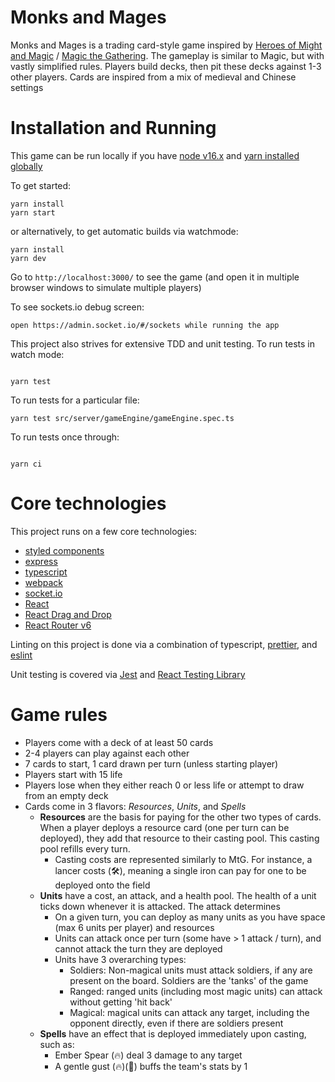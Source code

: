 # Monks and Mages

Monks and Mages is a trading card-style game inspired by [Heroes of Might and Magic](https://en.wikipedia.org/wiki/Heroes_of_Might_and_Magic) / [Magic the Gathering](https://en.wikipedia.org/wiki/Magic:_The_Gathering). The gameplay is similar to Magic, but with vastly simplified rules. Players build decks, then pit these decks against 1-3 other players. Cards are inspired from a mix of medieval and Chinese settings

# Installation and Running

This game can be run locally if you have [node v16.x](https://nodejs.org/en/download/) and [yarn installed globally](https://yarnpkg.com/getting-started/install)

To get started:

```
yarn install
yarn start
```

or alternatively, to get automatic builds via watchmode:

```
yarn install
yarn dev
```

Go to `http://localhost:3000/` to see the game (and open it in multiple browser windows to simulate multiple players)

To see sockets.io debug screen:

```
open https://admin.socket.io/#/sockets while running the app
```

This project also strives for extensive TDD and unit testing. To run tests in watch mode:

```

yarn test

```

To run tests for a particular file:

```
yarn test src/server/gameEngine/gameEngine.spec.ts
```

To run tests once through:

```

yarn ci

```

# Core technologies

This project runs on a few core technologies:

-   [styled components](https://styled-components.com/)
-   [express](https://expressjs.com/)
-   [typescript](https://www.typescriptlang.org/)
-   [webpack](https://webpack.js.org/)
-   [socket.io](https://socket.io/)
-   [React](https://reactjs.org/)
-   [React Drag and Drop](https://react-dnd.github.io/react-dnd/about)
-   [React Router v6](https://reactrouter.com)

Linting on this project is done via a combination of typescript, [prettier](https://prettier.io/), and [eslint](https://eslint.org/)

Unit testing is covered via [Jest](https://jestjs.io/) and [React Testing Library](https://testing-library.com/docs/react-testing-library/intro/)

# Game rules

-   Players come with a deck of at least 50 cards
-   2-4 players can play against each other
-   7 cards to start, 1 card drawn per turn (unless starting player)
-   Players start with 15 life
-   Players lose when they either reach 0 or less life or attempt to draw from an empty deck
-   Cards come in 3 flavors: _Resources_, _Units_, and _Spells_
    -   **Resources** are the basis for paying for the other two types of cards. When a player deploys a resource card (one per turn can be deployed), they add that resource to their casting pool. This casting pool refills every turn.
        -   Casting costs are represented similarly to MtG. For instance, a lancer costs (🛠️), meaning a single iron can pay for one to be deployed onto the field
    -   **Units** have a cost, an attack, and a health pool. The health of a unit ticks down whenever it is attacked. The attack determines
        -   On a given turn, you can deploy as many units as you have space (max 6 units per player) and resources
        -   Units can attack once per turn (some have > 1 attack / turn), and cannot attack the turn they are deployed
        -   Units have 3 overarching types:
            -   Soldiers: Non-magical units must attack soldiers, if any are present on the board. Soldiers are the 'tanks' of the game
            -   Ranged: ranged units (including most magic units) can attack without getting 'hit back'
            -   Magical: magical units can attack any target, including the opponent directly, even if there are soldiers present
    -   **Spells** have an effect that is deployed immediately upon casting, such as:
        -   Ember Spear (🔥) deal 3 damage to any target
        -   A gentle gust (🔥)(🌊) buffs the team's stats by 1

